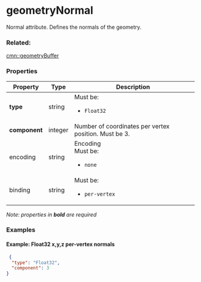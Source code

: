 # geometryNormal

Normal attribute. Defines the normals of the geometry.

### Related:

[cmn::geometryBuffer](geometryBuffer.cmn.md)
### Properties

| Property | Type | Description |
| --- | --- | --- |
| **type** | string | <div>Must be:<ul><li>`Float32`</li></ul></div> |
| **component** | integer | Number of coordinates per vertex position. Must be 3. |
| encoding | string | Encoding<div>Must be:<ul><li>`none`</li></ul></div> |
| binding | string | <div>Must be:<ul><li>`per-vertex`</li></ul></div> |

*Note: properties in **bold** are required*

### Examples 

#### Example: Float32 x,y,z  **per-vertex** normals  

```json
 {
  "type": "Float32",
  "component": 3
} 
```

